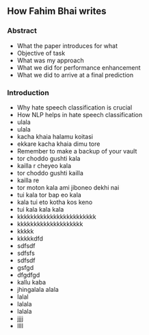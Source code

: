 ## How Fahim Bhai writes
### Abstract
- What the paper introduces for what
- Objective of task
- What was my approach
- What we did for performance enhancement
- What we did to arrive at a final prediction
### Introduction
- Why hate speech classification is crucial
- How NLP helps in hate speech classification
- ulala
- ulala
- kacha khaia halamu koitasi
- ekkare kacha khaia dimu tore
- Remember to make a backup of your vault
- tor choddo gushti kala
- kailla r cheyeo kala
- tor choddo gushti kailla
- kailla re
- tor moton kala ami jiboneo dekhi nai
- tui kala tor bap eo kala
- kala tui eto kotha kos keno
- tui kala kala kala
- kkkkkkkkkkkkkkkkkkkkkkkk
- kkkkkkkkkkkkkkkkkkkk
- kkkkk
- kkkkkdfd
- sdfsdf
- sdfsfs
- sdfsdf
- gsfgd
- dfgdfgd
- kallu kaba
- jhingalala alala
- lalal
- lalala
- lalala
- jjjj
- llll